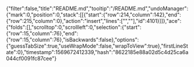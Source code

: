 {"filter":false,"title":"README.md","tooltip":"/README.md","undoManager":{"mark":0,"position":0,"stack":[[{"start":{"row":214,"column":142},"end":{"row":215,"column":0},"action":"insert","lines":["",""],"id":4101}]]},"ace":{"folds":[],"scrolltop":0,"scrollleft":0,"selection":{"start":{"row":15,"column":76},"end":{"row":15,"column":76},"isBackwards":false},"options":{"guessTabSize":true,"useWrapMode":false,"wrapToView":true},"firstLineState":0},"timestamp":1569672412339,"hash":"8622185e88a02d5c4d25ca6a044cf0091fc87cee"}